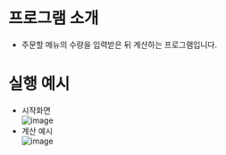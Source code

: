 # 프로그램 소개
- 주문할 메뉴의 수량을 입력받은 뒤 계산하는 프로그램입니다.
# 실행 예시
- 시작화면   
![image](https://user-images.githubusercontent.com/115148760/214758600-f0e7a434-558d-463a-a255-c299c2adc2ab.png)
- 계산 예시   
![image](https://user-images.githubusercontent.com/115148760/214758713-3cdad559-4fc8-4e12-b39b-8ff881794bc0.png)

